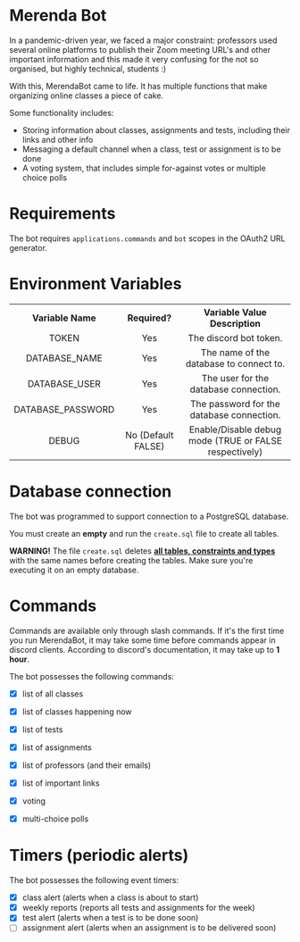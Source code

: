 # Merenda Bot
In a pandemic-driven year, we faced a major constraint: professors used several online platforms to publish their Zoom
meeting URL's and other important information and this made it very confusing for the not so organised, but highly technical, students :)

With this, MerendaBot came to life. It has multiple functions that make organizing online classes a piece of cake.

Some functionality includes:

- Storing information about classes, assignments and tests, including their links and other info
- Messaging a default channel when a class, test or assignment is to be done
- A voting system, that includes simple for-against votes or multiple choice polls

# Requirements

The bot requires `applications.commands` and `bot` scopes in the OAuth2 URL generator.

# Environment Variables

<table>
    <tr>
        <th>Variable Name</th>
        <th>Required?</th>
        <th>Variable Value Description</th>
    </tr>
    <tr style="text-align: center;">
        <td>TOKEN</td>
        <td>Yes</td>
        <td>The discord bot token.</td>
    </tr>
    <tr style="text-align: center;">
        <td>DATABASE_NAME</td>
        <td>Yes</td>
        <td>The name of the database to connect to.</td>
    </tr>
    <tr style="text-align: center;">
        <td>DATABASE_USER</td>
        <td>Yes</td>
        <td>The user for the database connection.</td>
    </tr>
    <tr style="text-align: center;">
        <td>DATABASE_PASSWORD</td>
        <td>Yes</td>
        <td>The password for the database connection.</td>
    </tr>
    <tr style="text-align: center;">
        <td>DEBUG</td>
        <td>No (Default FALSE)</td>
        <td>Enable/Disable debug mode (TRUE or FALSE respectively)</td>
    </tr>
</table>

# Database connection
The bot was programmed to support connection to a PostgreSQL database.

You must create an **empty** and run the `create.sql` file to create all tables.

**WARNING!** The file `create.sql` deletes **<u>all tables, constraints and types</u>** with the same names before creating the tables.
Make sure you're executing it on an empty database.


# Commands

Commands are available only through slash commands.
If it's the first time you run MerendaBot, it may take some time before commands appear in discord clients.
According to discord's documentation, it may take up to **1 hour**.

The bot possesses the following commands:
- [x] list of all classes
- [x] list of classes happening now
- [x] list of tests
- [x] list of assignments
- [x] list of professors (and their emails)
- [x] list of important links
- [x] voting
- [x] multi-choice polls


# Timers (periodic alerts)

The bot possesses the following event timers:
- [x] class alert (alerts when a class is about to start)
- [x] weekly reports (reports all tests and assignments for the week)
- [x] test alert (alerts when a test is to be done soon)
- [ ] assignment alert (alerts when an assignment is to be delivered soon)
